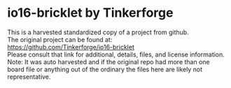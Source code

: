 
# io16-bricklet by Tinkerforge  
This is a harvested standardized copy of a project from github.  
The original project can be found at:  
https://github.com/Tinkerforge/io16-bricklet  
Please consult that link for additional, details, files, and license information.  
Note: It was auto harvested and if the original repo had more than one board file or anything out of the ordinary the files here are likely not representative.  
    